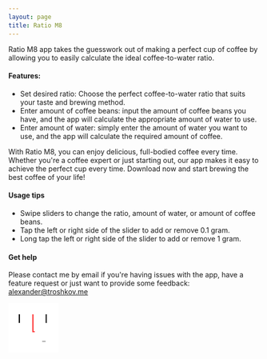 ```yaml
---
layout: page
title: Ratio M8
---
```


Ratio M8 app takes the guesswork out of making a perfect cup of coffee by allowing you to easily calculate the ideal coffee-to-water ratio.

#### Features:

- Set desired ratio: Choose the perfect coffee-to-water ratio that suits your taste and brewing method.
- Enter amount of coffee beans: input the amount of coffee beans you have, and the app will calculate the appropriate amount of water to use.
- Enter amount of water: simply enter the amount of water you want to use, and the app will calculate the required amount of coffee.

With Ratio M8, you can enjoy delicious, full-bodied coffee every time. Whether you're a coffee expert or just starting out, our app makes it easy to achieve the perfect cup every time. Download now and start brewing the best coffee of your life!

#### Usage tips

- Swipe sliders to change the ratio, amount of water, or amount of coffee beans.
- Tap the left or right side of the slider to add or remove 0.1 gram.
- Long tap the left or right side of the slider to add or remove 1 gram.

#### Get help

Please contact me by email if you're having issues with the app, have a feature request or just want to provide some feedback: <a href="mailto:alexander@troshkov.me">alexander@troshkov.me</a>

![](/assets/ratiom8/icon.png)
